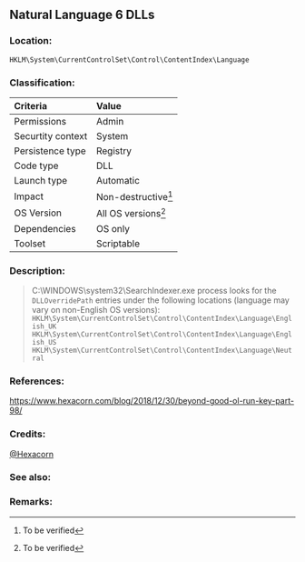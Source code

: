 ## Natural Language 6 DLLs <!-- general "title" of the persistence. Good to be unique. -->
<!-- separate sections by two empty lines -->
<!-- do not remove empty sections  -->

### Location: <!-- where to find it -->
`HKLM\System\CurrentControlSet\Control\ContentIndex\Language`


### Classification: <!-- see "how it works" document. Empty lime must go next. -->

|Criteria|Value|
|:---|:---|
|Permissions|Admin|
|Securtity context| System |
|Persistence type| Registry |
|Code type|DLL|
|Launch type|Automatic|
|Impact|Non-destructive[^1]|
|OS Version|All OS versions[^2]|
|Dependencies|OS only|
|Toolset|Scriptable|


### Description:<!-- add two EOLs or two spaces at the end of line to create a line break -->

> C:\WINDOWS\system32\SearchIndexer.exe process looks for the `DLLOverridePath` entries under the following locations (language may vary on non-English OS versions):  
> `HKLM\System\CurrentControlSet\Control\ContentIndex\Language\English_UK`
> `HKLM\System\CurrentControlSet\Control\ContentIndex\Language\English_US`
> `HKLM\System\CurrentControlSet\Control\ContentIndex\Language\Neutral`

### References: <!-- use <...> or [abc](https://...) syntax. Prepend with "- " when more than one -->
<https://www.hexacorn.com/blog/2018/12/30/beyond-good-ol-run-key-part-98/>


### Credits: <!-- use [abc](https://...) syntax. Prepend with "- " when more than one. -->
[@Hexacorn](https://twitter.com/Hexacorn)

### See also: <!-- if refering to the same repo, use [Name](file.html) syntax. Yes, it's .html, to make it work in github pages -->


### Remarks: <!-- see the usage in the "classification" section. Use only 1:1 references i.e. not refering to the same footnote from two different places -->
[^1]: To be verified
[^2]: To be verified
